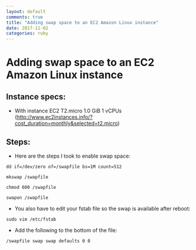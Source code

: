 ```yaml
---
layout: default
comments: true
title: "Adding swap space to an EC2 Amazon Linux instance"
date: 2017-11-02
categories: ruby
---
```


# Adding swap space to an EC2 Amazon Linux instance

## Instance specs:

- With instance EC2 T2.micro 1.0 GiB  1 vCPUs (http://www.ec2instances.info/?cost_duration=monthly&selected=t2.micro)

## Steps:

- Here are the steps I took to enable swap space:


`dd if=/dev/zero of=/swapfile bs=1M count=512`

`mkswap /swapfile`

`chmod 600 /swapfile`

`swapon /swapfile`


- You also have to edit your fstab file so the swap is available after reboot:

`sudo vim /etc/fstab`

- Add the following to the bottom of the file:

`/swapfile swap swap defaults 0 0`